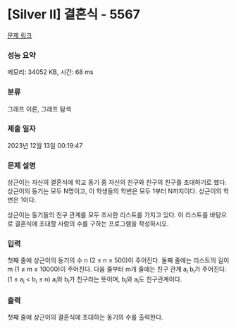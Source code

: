 # [Silver II] 결혼식 - 5567 

[문제 링크](https://www.acmicpc.net/problem/5567) 

### 성능 요약

메모리: 34052 KB, 시간: 68 ms

### 분류

그래프 이론, 그래프 탐색

### 제출 일자

2023년 12월 13일 00:19:47

### 문제 설명

<p>상근이는 자신의 결혼식에 학교 동기 중 자신의 친구와 친구의 친구를 초대하기로 했다. 상근이의 동기는 모두 N명이고, 이 학생들의 학번은 모두 1부터 N까지이다. 상근이의 학번은 1이다.</p>

<p>상근이는 동기들의 친구 관계를 모두 조사한 리스트를 가지고 있다. 이 리스트를 바탕으로 결혼식에 초대할 사람의 수를 구하는 프로그램을 작성하시오.</p>

### 입력 

 <p>첫째 줄에 상근이의 동기의 수 n (2 ≤ n ≤ 500)이 주어진다. 둘째 줄에는 리스트의 길이 m (1 ≤ m ≤ 10000)이 주어진다. 다음 줄부터 m개 줄에는 친구 관계 a<sub>i</sub> b<sub>i</sub>가 주어진다. (1 ≤ a<sub>i</sub> < b<sub>i</sub> ≤ n) a<sub>i</sub>와 b<sub>i</sub>가 친구라는 뜻이며, b<sub>i</sub>와 a<sub>i</sub>도 친구관계이다. </p>

### 출력 

 <p>첫째 줄에 상근이의 결혼식에 초대하는 동기의 수를 출력한다.</p>


